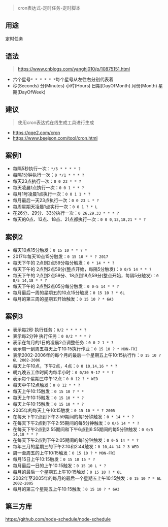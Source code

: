 > cron表达式-定时任务-定时脚本

## 用途
定时任务

## 语法
> https://www.cnblogs.com/yanghj010/p/10875151.html
* 六个星号`* * * * * *`每个星号从左往右分别代表着
* 秒(Seconds) 分(Minutes) 小时(Hours) 日期(DayOfMonth) 月份(Month) 星期(DayOfWeek)

## 建议
> 使用cron表达式在线生成工具进行生成
* https://qqe2.com/cron
* https://www.beejson.com/tool/cron.html

## 案例1
* 每隔5秒执行一次：`*/5 * * * * ?`
* 每隔1分钟执行一次：`0 */1 * * * ?`
* 每天23点执行一次：`0 0 23 * * ?`
* 每天凌晨1点执行一次：`0 0 1 * * ?`
* 每月1号凌晨1点执行一次：`0 0 1 1 * ?`
* 每月最后一天23点执行一次：`0 0 23 L * ?`
* 每周星期天凌晨1点实行一次：`0 0 1 ? * L`
* 在26分、29分、33分执行一次：`0 26,29,33 * * * ?`
* 每天的0点、13点、18点、21点都执行一次：`0 0 0,13,18,21 * * ?`

## 案例2
* 每天10点15分触发：`0 15 10 * * ? *`
* 2017年每天10点15分触发：`0 15 10 * * ? 2017`
* 每天下午的 2点到2点59分每分触发：`0 * 14 * * ?`
* 每天下午的 2点到2点59分(整点开始，每隔5分触发)：`0 0/5 14 * * ?`
* 每天下午的 2点到2点59分、18点到18点59分(整点开始，每隔5分触发)：`0 0/5 14,18 * * ?`
* 每天下午的 2点到2点05分每分触发：`0 0-5 14 * * ?`
* 每月最后一周的星期五的10点15分触发：`0 15 10 ? * 6L`
* 每月的第三周的星期五开始触发：`0 15 10 ? * 6#3`

## 案例3
* 表示每2秒 执行任务：`0/2 * * * * ?`
* 表示每2分钟 执行任务：`0 0/2 * * * ?`
* 表示在每月的1日的凌晨2点调整任务：`0 0 2 1 * ?`
* 表示周一到周五每天上午10:15执行作业：`0 15 10 ? * MON-FRI`
* 表示2002-2006年的每个月的最后一个星期五上午10:15执行作：`0 15 10 ? 6L 2002-2006`
* 每天上午10点，下午2点，4点：`0 0 10,14,16 * * ?`
* 朝九晚五工作时间内每半小时：`0 0/30 9-17 * * ?`
* 表示每个星期三中午12点：`0 0 12 ? * WED`
* 每天中午12点触发：`0 0 12 * * ?`
* 每天上午10:15触发：`0 15 10 ? * *`
* 每天上午10:15触发：`0 15 10 * * ?`
* 每天上午10:15触发：`0 15 10 * * ?`
* 2005年的每天上午10:15触发：`0 15 10 * * ? 2005`
* 在每天下午2点到下午2:59期间的每1分钟触发：`0 * 14 * * ?`
* 在每天下午2点到下午2:55期间的每5分钟触发：`0 0/5 14 * * ?`
* 在每天下午2点到2:55期间和下午6点到6:55期间的每5分钟触发：`0 0/5 14,18 * * ?`
* 在每天下午2点到下午2:05期间的每1分钟触发：`0 0-5 14 * * ?`
* 每年三月的星期三的下午2:10和2:44触发：`0 10,44 14 ? 3 WED`
* 周一至周五的上午10:15触发：`0 15 10 ? * MON-FRI`
* 每月15日上午10:15触发：`0 15 10 15 * ?`
* 每月最后一日的上午10:15触发：`0 15 10 L * ?`
* 每月的最后一个星期五上午10:15触发：`0 15 10 ? * 6L`
* 2002年至2005年的每月的最后一个星期五上午10:15触发：`0 15 10 ? * 6L 2002-2005`
* 每月的第三个星期五上午10:15触发：`0 15 10 ? * 6#3`

## 第三方库
https://github.com/node-schedule/node-schedule
